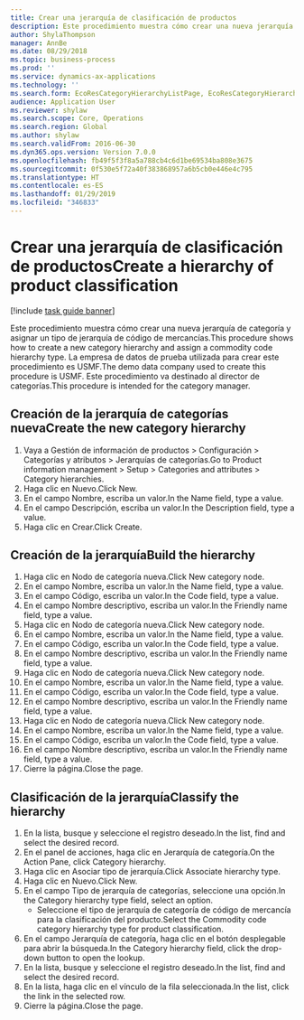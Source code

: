 ```yaml
---
title: Crear una jerarquía de clasificación de productos
description: Este procedimiento muestra cómo crear una nueva jerarquía de categoría y asignar un tipo de jerarquía de código de mercancías.
author: ShylaThompson
manager: AnnBe
ms.date: 08/29/2018
ms.topic: business-process
ms.prod: ''
ms.service: dynamics-ax-applications
ms.technology: ''
ms.search.form: EcoResCategoryHierarchyListPage, EcoResCategoryHierarchyCreate, EcoResCategory, EcoResCategoryHierarchyRole
audience: Application User
ms.reviewer: shylaw
ms.search.scope: Core, Operations
ms.search.region: Global
ms.author: shylaw
ms.search.validFrom: 2016-06-30
ms.dyn365.ops.version: Version 7.0.0
ms.openlocfilehash: fb49f5f3f8a5a788cb4c6d1be69534ba808e3675
ms.sourcegitcommit: 0f530e5f72a40f383868957a6b5cb0e446e4c795
ms.translationtype: HT
ms.contentlocale: es-ES
ms.lasthandoff: 01/29/2019
ms.locfileid: "346833"
---
```

# <a name="create-a-hierarchy-of-product-classification"></a><span data-ttu-id="9e3f2-103">Crear una jerarquía de clasificación de productos</span><span class="sxs-lookup"><span data-stu-id="9e3f2-103">Create a hierarchy of product classification</span></span>

[!include [task guide banner](../../includes/task-guide-banner.md)]

<span data-ttu-id="9e3f2-104">Este procedimiento muestra cómo crear una nueva jerarquía de categoría y asignar un tipo de jerarquía de código de mercancías.</span><span class="sxs-lookup"><span data-stu-id="9e3f2-104">This procedure shows how to create a new category hierarchy and assign a commodity code hierarchy type.</span></span> <span data-ttu-id="9e3f2-105">La empresa de datos de prueba utilizada para crear este procedimiento es USMF.</span><span class="sxs-lookup"><span data-stu-id="9e3f2-105">The demo data company used to create this procedure is USMF.</span></span> <span data-ttu-id="9e3f2-106">Este procedimiento va destinado al director de categorías.</span><span class="sxs-lookup"><span data-stu-id="9e3f2-106">This procedure is intended for the category manager.</span></span>


## <a name="create-the-new-category-hierarchy"></a><span data-ttu-id="9e3f2-107">Creación de la jerarquía de categorías nueva</span><span class="sxs-lookup"><span data-stu-id="9e3f2-107">Create the new category hierarchy</span></span>
1. <span data-ttu-id="9e3f2-108">Vaya a Gestión de información de productos > Configuración > Categorías y atributos > Jerarquías de categorías.</span><span class="sxs-lookup"><span data-stu-id="9e3f2-108">Go to Product information management > Setup > Categories and attributes > Category hierarchies.</span></span>
2. <span data-ttu-id="9e3f2-109">Haga clic en Nuevo.</span><span class="sxs-lookup"><span data-stu-id="9e3f2-109">Click New.</span></span>
3. <span data-ttu-id="9e3f2-110">En el campo Nombre, escriba un valor.</span><span class="sxs-lookup"><span data-stu-id="9e3f2-110">In the Name field, type a value.</span></span>
4. <span data-ttu-id="9e3f2-111">En el campo Descripción, escriba un valor.</span><span class="sxs-lookup"><span data-stu-id="9e3f2-111">In the Description field, type a value.</span></span>
5. <span data-ttu-id="9e3f2-112">Haga clic en Crear.</span><span class="sxs-lookup"><span data-stu-id="9e3f2-112">Click Create.</span></span>

## <a name="build-the-hierarchy"></a><span data-ttu-id="9e3f2-113">Creación de la jerarquía</span><span class="sxs-lookup"><span data-stu-id="9e3f2-113">Build the hierarchy</span></span>
1. <span data-ttu-id="9e3f2-114">Haga clic en Nodo de categoría nueva.</span><span class="sxs-lookup"><span data-stu-id="9e3f2-114">Click New category node.</span></span>
2. <span data-ttu-id="9e3f2-115">En el campo Nombre, escriba un valor.</span><span class="sxs-lookup"><span data-stu-id="9e3f2-115">In the Name field, type a value.</span></span>
3. <span data-ttu-id="9e3f2-116">En el campo Código, escriba un valor.</span><span class="sxs-lookup"><span data-stu-id="9e3f2-116">In the Code field, type a value.</span></span>
4. <span data-ttu-id="9e3f2-117">En el campo Nombre descriptivo, escriba un valor.</span><span class="sxs-lookup"><span data-stu-id="9e3f2-117">In the Friendly name field, type a value.</span></span>
5. <span data-ttu-id="9e3f2-118">Haga clic en Nodo de categoría nueva.</span><span class="sxs-lookup"><span data-stu-id="9e3f2-118">Click New category node.</span></span>
6. <span data-ttu-id="9e3f2-119">En el campo Nombre, escriba un valor.</span><span class="sxs-lookup"><span data-stu-id="9e3f2-119">In the Name field, type a value.</span></span>
7. <span data-ttu-id="9e3f2-120">En el campo Código, escriba un valor.</span><span class="sxs-lookup"><span data-stu-id="9e3f2-120">In the Code field, type a value.</span></span>
8. <span data-ttu-id="9e3f2-121">En el campo Nombre descriptivo, escriba un valor.</span><span class="sxs-lookup"><span data-stu-id="9e3f2-121">In the Friendly name field, type a value.</span></span>
9. <span data-ttu-id="9e3f2-122">Haga clic en Nodo de categoría nueva.</span><span class="sxs-lookup"><span data-stu-id="9e3f2-122">Click New category node.</span></span>
10. <span data-ttu-id="9e3f2-123">En el campo Nombre, escriba un valor.</span><span class="sxs-lookup"><span data-stu-id="9e3f2-123">In the Name field, type a value.</span></span>
11. <span data-ttu-id="9e3f2-124">En el campo Código, escriba un valor.</span><span class="sxs-lookup"><span data-stu-id="9e3f2-124">In the Code field, type a value.</span></span>
12. <span data-ttu-id="9e3f2-125">En el campo Nombre descriptivo, escriba un valor.</span><span class="sxs-lookup"><span data-stu-id="9e3f2-125">In the Friendly name field, type a value.</span></span>
13. <span data-ttu-id="9e3f2-126">Haga clic en Nodo de categoría nueva.</span><span class="sxs-lookup"><span data-stu-id="9e3f2-126">Click New category node.</span></span>
14. <span data-ttu-id="9e3f2-127">En el campo Nombre, escriba un valor.</span><span class="sxs-lookup"><span data-stu-id="9e3f2-127">In the Name field, type a value.</span></span>
15. <span data-ttu-id="9e3f2-128">En el campo Código, escriba un valor.</span><span class="sxs-lookup"><span data-stu-id="9e3f2-128">In the Code field, type a value.</span></span>
16. <span data-ttu-id="9e3f2-129">En el campo Nombre descriptivo, escriba un valor.</span><span class="sxs-lookup"><span data-stu-id="9e3f2-129">In the Friendly name field, type a value.</span></span>
17. <span data-ttu-id="9e3f2-130">Cierre la página.</span><span class="sxs-lookup"><span data-stu-id="9e3f2-130">Close the page.</span></span>

## <a name="classify-the-hierarchy"></a><span data-ttu-id="9e3f2-131">Clasificación de la jerarquía</span><span class="sxs-lookup"><span data-stu-id="9e3f2-131">Classify the hierarchy</span></span>
1. <span data-ttu-id="9e3f2-132">En la lista, busque y seleccione el registro deseado.</span><span class="sxs-lookup"><span data-stu-id="9e3f2-132">In the list, find and select the desired record.</span></span>
2. <span data-ttu-id="9e3f2-133">En el panel de acciones, haga clic en Jerarquía de categoría.</span><span class="sxs-lookup"><span data-stu-id="9e3f2-133">On the Action Pane, click Category hierarchy.</span></span>
3. <span data-ttu-id="9e3f2-134">Haga clic en Asociar tipo de jerarquía.</span><span class="sxs-lookup"><span data-stu-id="9e3f2-134">Click Associate hierarchy type.</span></span>
4. <span data-ttu-id="9e3f2-135">Haga clic en Nuevo.</span><span class="sxs-lookup"><span data-stu-id="9e3f2-135">Click New.</span></span>
5. <span data-ttu-id="9e3f2-136">En el campo Tipo de jerarquía de categorías, seleccione una opción.</span><span class="sxs-lookup"><span data-stu-id="9e3f2-136">In the Category hierarchy type field, select an option.</span></span>
    * <span data-ttu-id="9e3f2-137">Seleccione el tipo de jerarquía de categoría de código de mercancía para la clasificación del producto.</span><span class="sxs-lookup"><span data-stu-id="9e3f2-137">Select the Commodity code category hierarchy type for product classification.</span></span>  
6. <span data-ttu-id="9e3f2-138">En el campo Jerarquía de categoría, haga clic en el botón desplegable para abrir la búsqueda.</span><span class="sxs-lookup"><span data-stu-id="9e3f2-138">In the Category hierarchy field, click the drop-down button to open the lookup.</span></span>
7. <span data-ttu-id="9e3f2-139">En la lista, busque y seleccione el registro deseado.</span><span class="sxs-lookup"><span data-stu-id="9e3f2-139">In the list, find and select the desired record.</span></span>
8. <span data-ttu-id="9e3f2-140">En la lista, haga clic en el vínculo de la fila seleccionada.</span><span class="sxs-lookup"><span data-stu-id="9e3f2-140">In the list, click the link in the selected row.</span></span>
9. <span data-ttu-id="9e3f2-141">Cierre la página.</span><span class="sxs-lookup"><span data-stu-id="9e3f2-141">Close the page.</span></span>

